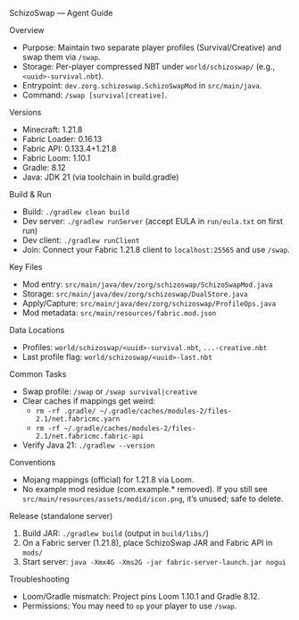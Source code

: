 SchizoSwap — Agent Guide

Overview
- Purpose: Maintain two separate player profiles (Survival/Creative) and swap them via `/swap`.
- Storage: Per-player compressed NBT under `world/schizoswap/` (e.g., `<uuid>-survival.nbt`).
- Entrypoint: `dev.zorg.schizoswap.SchizoSwapMod` in `src/main/java`.
- Command: `/swap [survival|creative]`.

Versions
- Minecraft: 1.21.8
- Fabric Loader: 0.16.13
- Fabric API: 0.133.4+1.21.8
- Fabric Loom: 1.10.1
- Gradle: 8.12
- Java: JDK 21 (via toolchain in build.gradle)

Build & Run
- Build: `./gradlew clean build`
- Dev server: `./gradlew runServer` (accept EULA in `run/eula.txt` on first run)
- Dev client: `./gradlew runClient`
- Join: Connect your Fabric 1.21.8 client to `localhost:25565` and use `/swap`.

Key Files
- Mod entry: `src/main/java/dev/zorg/schizoswap/SchizoSwapMod.java`
- Storage: `src/main/java/dev/zorg/schizoswap/DualStore.java`
- Apply/Capture: `src/main/java/dev/zorg/schizoswap/ProfileOps.java`
- Mod metadata: `src/main/resources/fabric.mod.json`

Data Locations
- Profiles: `world/schizoswap/<uuid>-survival.nbt`, `...-creative.nbt`
- Last profile flag: `world/schizoswap/<uuid>-last.nbt`

Common Tasks
- Swap profile: `/swap` or `/swap survival|creative`
- Clear caches if mappings get weird:
  - `rm -rf .gradle/ ~/.gradle/caches/modules-2/files-2.1/net.fabricmc.yarn`
  - `rm -rf ~/.gradle/caches/modules-2/files-2.1/net.fabricmc.fabric-api`
- Verify Java 21: `./gradlew --version`

Conventions
- Mojang mappings (official) for 1.21.8 via Loom.
- No example mod residue (com.example.* removed). If you still see `src/main/resources/assets/modid/icon.png`, it’s unused; safe to delete.

Release (standalone server)
1. Build JAR: `./gradlew build` (output in `build/libs/`)
2. On a Fabric server (1.21.8), place SchizoSwap JAR and Fabric API in `mods/`
3. Start server: `java -Xmx4G -Xms2G -jar fabric-server-launch.jar nogui`

Troubleshooting
- Loom/Gradle mismatch: Project pins Loom 1.10.1 and Gradle 8.12.
- Permissions: You may need to `op` your player to use `/swap`.
